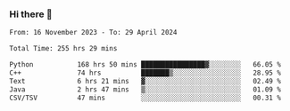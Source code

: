### Hi there 👋

<!--
**floyiac/floyiac** is a ✨ _special_ ✨ repository because its `README.md` (this file) appears on your GitHub profile.

Here are some ideas to get you started:

- 🔭 I’m currently working on ...
- 🌱 I’m currently learning ...
- 👯 I’m looking to collaborate on ...
- 🤔 I’m looking for help with ...
- 💬 Ask me about ...
- 📫 How to reach me: ...
- 😄 Pronouns: ...
- ⚡ Fun fact: ...
-->

<!--START_SECTION:waka-->

```txt
From: 16 November 2023 - To: 29 April 2024

Total Time: 255 hrs 29 mins

Python           168 hrs 50 mins ████████████████▓░░░░░░░░   66.05 %
C++              74 hrs          ███████▒░░░░░░░░░░░░░░░░░   28.95 %
Text             6 hrs 21 mins   ▓░░░░░░░░░░░░░░░░░░░░░░░░   02.49 %
Java             2 hrs 47 mins   ▒░░░░░░░░░░░░░░░░░░░░░░░░   01.09 %
CSV/TSV          47 mins         ░░░░░░░░░░░░░░░░░░░░░░░░░   00.31 %
```

<!--END_SECTION:waka-->
